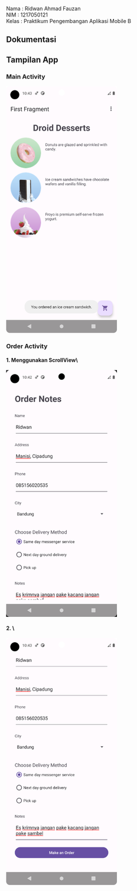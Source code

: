 Nama : Ridwan Ahmad Fauzan\
NIM : 1217050121\
Kelas : Praktikum Pengembangan Aplikasi Mobile B

## Dokumentasi
## Tampilan App
### Main Activity
<img src="./app/image/1.png" alt="ss main activity" width="300" height="auto">

### Order Activity
#### 1. Menggunakan ScrollView\
<img src="./app/image/2.png" alt="ss order activity 1" width="300" height="auto">

#### 2. \
<img src="./app/image/3.png" alt="ss order activity 1" width="300" height="auto">
